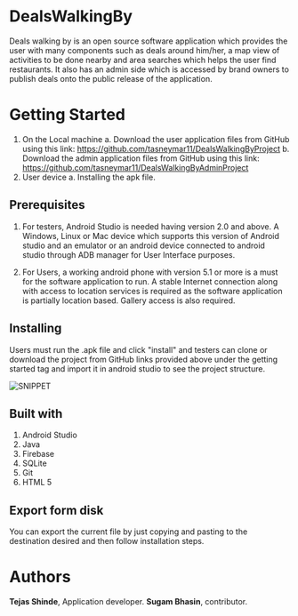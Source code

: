 # DealsWalkingBy
Deals walking by is an open source software application which provides the user with many components such as deals around him/her, a map view of activities to be done nearby and area searches which helps the user find restaurants. It also has an admin side which is accessed by brand owners to publish deals onto the public release of the application.


# Getting Started

1. On the Local machine 
	a. Download the user application files from GitHub using this link: https://github.com/tasneymar11/DealsWalkingByProject
	b. Download the admin application files from GitHub using this link: https://github.com/tasneymar11/DealsWalkingByAdminProject
2. User device
	a. Installing the apk file.	
	
## Prerequisites

1. For testers, Android Studio is needed having version 2.0 and above. A Windows, Linux or Mac device which supports this version of Android studio and an emulator or an android device connected to android studio through ADB manager for User Interface purposes.

2. For Users, a working android phone with version 5.1 or more is a must for the software application to run. A stable Internet connection along with access to location services is required as the software application is partially location based. Gallery access is also required.

## Installing

Users must run the .apk file and click "install" and testers can clone or download the project from GitHub links provided above under the getting started tag and import it in android studio to see the project structure.

![SNIPPET](https://photos.google.com/photo/AF1QipO-MPd5J-GOxD6ImeKRp8atdThKd6OjQYDMRkMO)


## Built with

1. Android Studio
2. Java 
3. Firebase 
4. SQLite
5. Git
6. HTML 5

## Export form disk

You can export the current file by just copying and pasting to the destination desired and then follow installation steps.

# Authors
**Tejas Shinde**, Application developer.
**Sugam Bhasin**, contributor.
